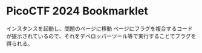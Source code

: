 # PicoCTF 2024 Bookmarklet
インスタンスを起動し、問題のページに移動
ページにフラグを複合するコードが提示されているので、それをデベロッパーツール等で実行することでフラグを得られる。